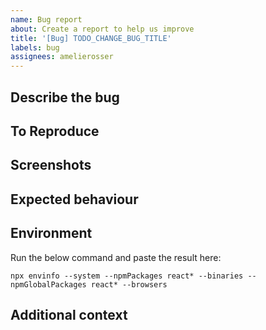 ```yaml
---
name: Bug report
about: Create a report to help us improve
title: '[Bug] TODO_CHANGE_BUG_TITLE'
labels: bug
assignees: amelierosser
---
```


## Describe the bug

<!-- A clear and concise description of what the bug is  -->

## To Reproduce

<!--
If the issue is not reproducible, it can't be fixed

Steps to reproduce the behaviour:
1. Go to '...'
2. Click on '....'
3. Scroll down to '....'
4. See error
 -->

## Screenshots

<!-- If applicable, add screenshots to help explain your problem. -->

## Expected behaviour

<!-- A clear and concise description of what you expected to happen. -->

## Environment

Run the below command and paste the result here:

```
npx envinfo --system --npmPackages react* --binaries --npmGlobalPackages react* --browsers
```

## Additional context

<!-- Add any other context about the problem here. -->
